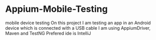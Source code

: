 # Appium-Mobile-Testing
mobile device testing 
On this project I am testing an app in an Android device which is connected with a USB cable 
I am using AppiumDriver, Maven and TestNG Prefered ide is IntelliJ
